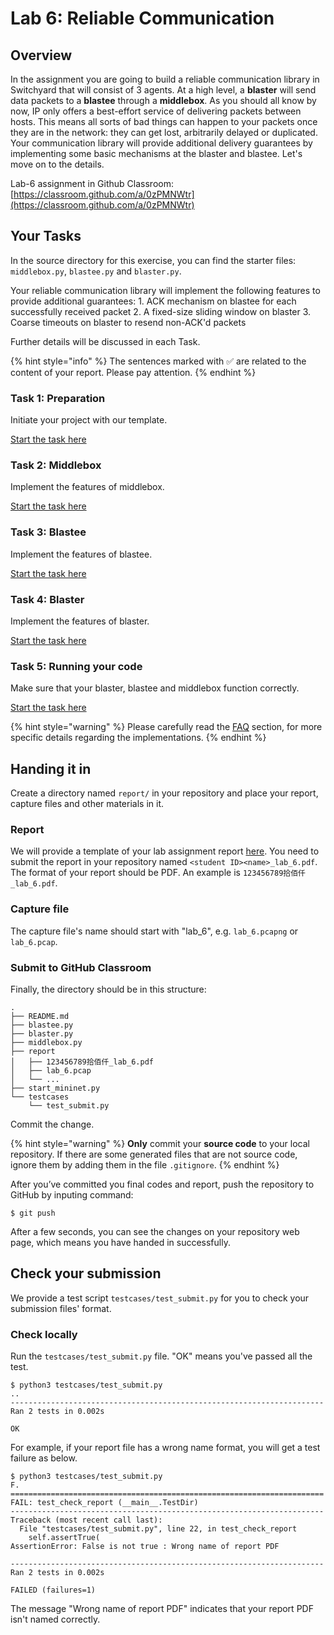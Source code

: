 # Lab 6: Reliable Communication

## Overview

In the assignment you are going to build a reliable communication library in Switchyard that will consist of 3 agents. At a high level, a **blaster** will send data packets to a **blastee** through a **middlebox**. As you should all know by now, IP only offers a best-effort service of delivering packets between hosts. This means all sorts of bad things can happen to your packets once they are in the network: they can get lost, arbitrarily delayed or duplicated. Your communication library will provide additional delivery guarantees by implementing some basic mechanisms at the blaster and blastee. Let's move on to the details.

Lab-6 assignment in Github Classroom: [https://classroom.github.com/a/0zPMNWtr](https://classroom.github.com/a/0zPMNWtr)

## Your Tasks

In the source directory for this exercise, you can find the starter files: `middlebox.py`, `blastee.py` and `blaster.py`.

Your reliable communication library will implement the following features to provide additional guarantees: 1. ACK mechanism on blastee for each successfully received packet 2. A fixed-size sliding window on blaster 3. Coarse timeouts on blaster to resend non-ACK'd packets

Further details will be discussed in each Task.

{% hint style="info" %}
The sentences marked with ✅ are related to the content of your report. Please pay attention.
{% endhint %}

### Task 1: Preparation

Initiate your project with our template.

[Start the task here](preparation.md)

### Task 2: Middlebox

Implement the features of middlebox.

[Start the task here](middlebox.md)

### Task 3: Blastee

Implement the features of blastee.

[Start the task here](blastee.md)

### Task 4: Blaster

Implement the features of blaster.

[Start the task here](blaster.md)

### Task 5: Running your code

Make sure that your blaster, blastee and middlebox function correctly.

[Start the task here](deploy.md)

{% hint style="warning" %}
Please carefully read the [FAQ](faq.md) section, for more specific details regarding the implementations.
{% endhint %}

## Handing it in

Create a directory named `report/` in your repository and place your report, capture files and other materials in it.

### Report

We will provide a template of your lab assignment report [here](https://box.nju.edu.cn/d/f334d2c3bd4446b68003/). You need to submit the report in your repository named `<student ID><name>_lab_6.pdf`. The format of your report should be PDF. An example is `123456789拾佰仟_lab_6.pdf`.

### Capture file

The capture file's name should start with "lab\_6", e.g. `lab_6.pcapng` or `lab_6.pcap`.

### Submit to GitHub Classroom

Finally, the directory should be in this structure:

```text
.
├── README.md
├── blastee.py
├── blaster.py
├── middlebox.py
├── report
│   ├── 123456789拾佰仟_lab_6.pdf
│   ├── lab_6.pcap
│   └── ...
├── start_mininet.py
└── testcases
    └── test_submit.py
```

Commit the change.

{% hint style="warning" %}
**Only** commit your **source code** to your local repository. If there are some generated files that are not source code, ignore them by adding them in the file `.gitignore`.
{% endhint %}

After you’ve committed you final codes and report, push the repository to GitHub by inputing command:

```text
$ git push
```

After a few seconds, you can see the changes on your repository web page, which means you have handed in successfully.

## Check your submission

We provide a test script `testcases/test_submit.py` for you to check your submission files' format.

### Check locally

Run the `testcases/test_submit.py` file. "OK" means you've passed all the test.

```text
$ python3 testcases/test_submit.py
..
----------------------------------------------------------------------
Ran 2 tests in 0.002s

OK
```

For example, if your report file has a wrong name format, you will get a test failure as below.

```text
$ python3 testcases/test_submit.py
F.
======================================================================
FAIL: test_check_report (__main__.TestDir)
----------------------------------------------------------------------
Traceback (most recent call last):
  File "testcases/test_submit.py", line 22, in test_check_report
    self.assertTrue(
AssertionError: False is not true : Wrong name of report PDF

----------------------------------------------------------------------
Ran 2 tests in 0.002s

FAILED (failures=1)
```

The message "Wrong name of report PDF" indicates that your report PDF isn't named correctly.

